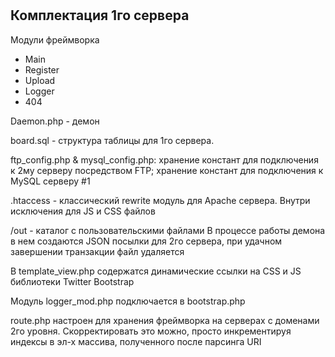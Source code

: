 #
<h2>Комплектация 1го сервера</h2>
<p>Модули фреймворка</p>
<ul>
	<li>Main</li>
	<li>Register</li>
	<li>Upload</li>
	<li>Logger</li>
	<li>404</li>
</ul>

<p>Daemon.php - демон</p>

<p>board.sql - структура таблицы для 1го сервера.</p>

<p> ftp_config.php & mysql_config.php: хранение констант для подключения к 2му серверу посредством FTP; хранение констант для подключения к MySQL серверу #1 </p>

<p>.htaccess - классический rewrite модуль для Apache сервера. Внутри исключения для JS и CSS файлов</p>

<p> /out - каталог с пользовательскими файлами В процессе работы демона в нем создаются JSON посылки для 2го сервера, при удачном завершении транзакции файл удаляется</p>

<p> В template_view.php содержатся динамические ссылки на CSS и JS библиотеки Twitter Bootstrap </p>

<p> Модуль logger_mod.php подключается в bootstrap.php </p>

<p> route.php настроен для хранения фреймворка на серверах с доменами 2го уровня. Скорректировать это можно, просто инкрементируя индексы в эл-х массива, полученного после парсинга URI </p>

